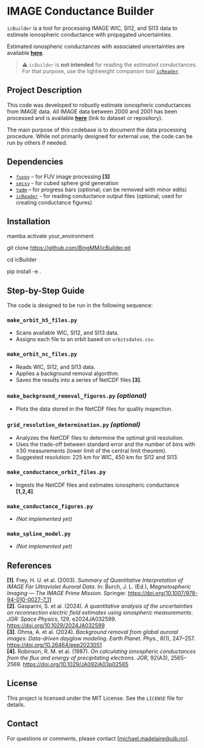 # IMAGE Conductance Builder

`icBuilder` is a tool for processing IMAGE WIC, SI12, and SI13 data to estimate ionospheric conductance with propagated uncertainties.

Estimated ionospheric conductances with associated uncertainties are available [**here**](#).

> ⚠️ `icBuilder` is **not intended** for reading the estimated conductances.  
> For that purpose, use the lightweight companion tool [`icReader`](#).

## Project Description

This code was developed to robustly estimate ionospheric conductances from IMAGE data. All IMAGE data between 2000 and 2001 has been processed and is available [**here**](#) (link to dataset or repository).

The main purpose of this codebase is to document the data processing procedure. While not primarily designed for external use, the code can be run by others if needed.

## Dependencies

- [`fuvpy`](https://github.com/aohma/fuvpy) – for FUV image processing **[3]**
- [`secsy`](https://github.com/klaundal/secsy) - for cubed sphere grid generation
- [`tqdm`](https://github.com/tqdm/tqdm) – for progress bars (optional; can be removed with minor edits)
- [`icReader`](https://github.com/BingMM/icReader) - for reading conductance output files (optional; used for creating conductance figures)

## Installation

mamba activate your_environment

git clone https://github.com/BingMM/icBuilder.git

cd icBuilder

pip install -e .

## Step-by-Step Guide

The code is designed to be run in the following sequence:

### `make_orbit_h5_files.py`

- Scans available WIC, SI12, and SI13 data.
- Assigns each file to an orbit based on `orbitsdates.csv`.

### `make_orbit_nc_files.py`

- Reads WIC, SI12, and SI13 data.
- Applies a background removal algorithm.
- Saves the results into a series of NetCDF files **[3]**.

### `make_background_removal_figures.py` *(optional)*

- Plots the data stored in the NetCDF files for quality inspection.

### `grid_resolution_determination.py` *(optional)*

- Analyzes the NetCDF files to determine the optimal grid resolution.
- Uses the trade-off between standard error and the number of bins with ≥30 measurements (lower limit of the central limit theorem).
- Suggested resolution: 225 km for WIC, 450 km for SI12 and SI13.

### `make_conductance_orbit_files.py`

- Ingests the NetCDF files and estimates ionospheric conductance **[1,2,4]**.

### `make_conductance_figures.py`

- *(Not implemented yet)*

### `make_spline_model.py`

- *(Not implemented yet)*

## References

**[1]**. Frey, H. U. et al. (2003). *Summary of Quantitative Interpretation of IMAGE Far Ultraviolet Auroral Data*. In: Burch, J. L. (Ed.), *Magnetospheric Imaging — The IMAGE Prime Mission*. Springer. https://doi.org/10.1007/978-94-010-0027-7_11  
**[2]**. Gasparini, S. et al. (2024). *A quantitative analysis of the uncertainties on reconnection electric field estimates using ionospheric measurements*. *JGR: Space Physics*, 129, e2024JA032599. https://doi.org/10.1029/2024JA032599  
**[3]**. Ohma, A. et al. (2024). *Background removal from global auroral images: Data-driven dayglow modeling*. *Earth Planet. Phys.*, 8(1), 247–257. https://doi.org/10.26464/epp2023051  
**[4]**. Robinson, R. M. et al. (1987). *On calculating ionospheric conductances from the flux and energy of precipitating electrons*. *JGR*, 92(A3), 2565–2569. https://doi.org/10.1029/JA092iA03p02565

## License

This project is licensed under the MIT License. See the `LICENSE` file for details.

## Contact

For questions or comments, please contact [michael.madelaire@uib.no].
